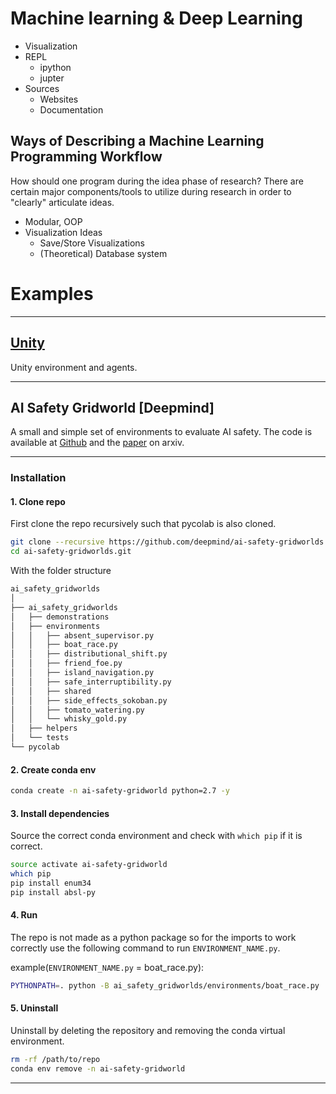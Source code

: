 # Machine learning & Deep Learning

* Visualization
* REPL
  * ipython
  * jupter
* Sources
  * Websites
  * Documentation


## Ways of Describing a Machine Learning Programming Workflow

How should one program during the idea phase of research? There are certain major
components/tools to utilize during research in order to "clearly" articulate ideas.

* Modular, OOP
* Visualization Ideas
  * Save/Store Visualizations
  * (Theoretical) Database system

# Examples

-------------------

## [Unity](https://github.com/Unity-Technologies/ml-agents)

Unity environment and agents.


-------------------
## AI Safety Gridworld [Deepmind]

A small and simple set of environments to evaluate AI safety. The code is available at 
[Github](https://github.com/deepmind/ai-safety-gridworlds) and the [paper](https://arxiv.org/pdf/1711.09883.pdf) on arxiv.

-------------------

### Installation  

#### 1. Clone repo

First clone the repo recursively such that pycolab is also cloned.

```bash
git clone --recursive https://github.com/deepmind/ai-safety-gridworlds.git 
cd ai-safety-gridworlds.git 
```

With the folder structure
```bash
ai_safety_gridworlds
│
├── ai_safety_gridworlds
│   ├── demonstrations
│   ├── environments
│   │   ├── absent_supervisor.py
│   │   ├── boat_race.py
│   │   ├── distributional_shift.py
│   │   ├── friend_foe.py
│   │   ├── island_navigation.py
│   │   ├── safe_interruptibility.py
│   │   ├── shared
│   │   ├── side_effects_sokoban.py
│   │   ├── tomato_watering.py
│   │   └── whisky_gold.py
│   ├── helpers
│   └── tests
└── pycolab
```

#### 2. Create conda env

```bash
conda create -n ai-safety-gridworld python=2.7 -y
```

#### 3. Install dependencies

Source the correct conda environment and check with `which pip` if it is correct.

```bash
source activate ai-safety-gridworld
which pip
pip install enum34
pip install absl-py
```

#### 4. Run

The repo is not made as a python package so for the imports to work correctly use the following command to run 
`ENVIRONMENT_NAME.py`.


example(`ENVIRONMENT_NAME.py` = boat_race.py):
```bash
PYTHONPATH=. python -B ai_safety_gridworlds/environments/boat_race.py
```

#### 5. Uninstall

Uninstall by deleting the repository and removing the conda virtual environment.
```bash
rm -rf /path/to/repo
conda env remove -n ai-safety-gridworld
```

-------------------
